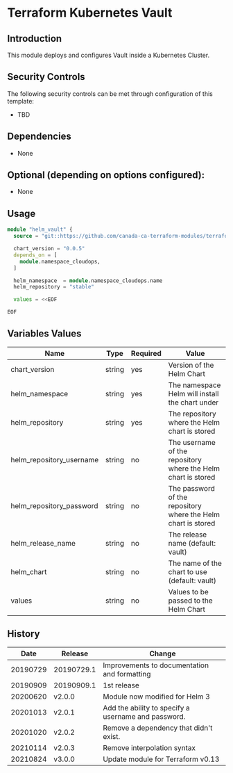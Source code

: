 # Terraform Kubernetes Vault

## Introduction

This module deploys and configures Vault inside a Kubernetes Cluster.

## Security Controls

The following security controls can be met through configuration of this template:

* TBD

## Dependencies

* None

## Optional (depending on options configured):

* None

## Usage

```terraform
module "helm_vault" {
  source = "git::https://github.com/canada-ca-terraform-modules/terraform-kubernetes-vault?ref=v3.0.0"

  chart_version = "0.0.5"
  depends_on = [
    module.namespace_cloudops,
  ]

  helm_namespace  = module.namespace_cloudops.name
  helm_repository = "stable"

  values = <<EOF

EOF
```

## Variables Values

| Name                     | Type   | Required | Value                                                         |
| ------------------------ | ------ | -------- | ------------------------------------------------------------- |
| chart_version            | string | yes      | Version of the Helm Chart                                     |
| helm_namespace           | string | yes      | The namespace Helm will install the chart under               |
| helm_repository          | string | yes      | The repository where the Helm chart is stored                 |
| helm_repository_username | string | no       | The username of the repository where the Helm chart is stored |
| helm_repository_password | string | no       | The password of the repository where the Helm chart is stored |
| helm_release_name        | string | no       | The release name (default: vault)                             |
| helm_chart               | string | no       | The name of the chart to use (default: vault)                 |
| values                   | string | no       | Values to be passed to the Helm Chart                         |

## History

| Date     | Release    | Change                                              |
| -------- | ---------- | --------------------------------------------------- |
| 20190729 | 20190729.1 | Improvements to documentation and formatting        |
| 20190909 | 20190909.1 | 1st release                                         |
| 20200620 | v2.0.0     | Module now modified for Helm 3                      |
| 20201013 | v2.0.1     | Add the ability to specify a username and password. |
| 20201020 | v2.0.2     | Remove a dependency that didn't exist.              |
| 20210114 | v2.0.3     | Remove interpolation syntax                         |
| 20210824 | v3.0.0     | Update module for Terraform v0.13                   |
